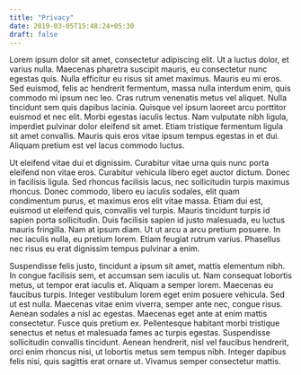 ```yaml
---
title: "Privacy"
date: 2019-03-05T15:48:24+05:30
draft: false
---
```


Lorem ipsum dolor sit amet, consectetur adipiscing elit. Ut a luctus dolor, et varius nulla. Maecenas pharetra suscipit mauris, eu consectetur nunc egestas quis. Nulla efficitur eu risus sit amet maximus. Mauris eu mi eros. Sed euismod, felis ac hendrerit fermentum, massa nulla interdum enim, quis commodo mi ipsum nec leo. Cras rutrum venenatis metus vel aliquet. Nulla tincidunt sem quis dapibus lacinia. Quisque vel ipsum laoreet arcu porttitor euismod et nec elit. Morbi egestas iaculis lectus. Nam vulputate nibh ligula, imperdiet pulvinar dolor eleifend sit amet. Etiam tristique fermentum ligula sit amet convallis. Mauris quis eros vitae ipsum tempus egestas in et dui. Aliquam pretium est vel lacus commodo luctus.

Ut eleifend vitae dui et dignissim. Curabitur vitae urna quis nunc porta eleifend non vitae eros. Curabitur vehicula libero eget auctor dictum. Donec in facilisis ligula. Sed rhoncus facilisis lacus, nec sollicitudin turpis maximus rhoncus. Donec commodo, libero eu iaculis sodales, elit quam condimentum purus, et maximus eros elit vitae massa. Etiam dui est, euismod ut eleifend quis, convallis vel turpis. Mauris tincidunt turpis id sapien porta sollicitudin. Duis facilisis sapien id justo malesuada, eu luctus mauris fringilla. Nam at ipsum diam. Ut ut arcu a arcu pretium posuere. In nec iaculis nulla, eu pretium lorem. Etiam feugiat rutrum varius. Phasellus nec risus eu erat dignissim tempus pulvinar a enim.

Suspendisse felis justo, tincidunt a ipsum sit amet, mattis elementum nibh. In congue facilisis sem, et accumsan sem iaculis ut. Nam consequat lobortis metus, ut tempor erat iaculis et. Aliquam a semper lorem. Maecenas eu faucibus turpis. Integer vestibulum lorem eget enim posuere vehicula. Sed ut est nulla. Maecenas vitae enim viverra, semper ante nec, congue risus. Aenean sodales a nisl ac egestas. Maecenas eget ante at enim mattis consectetur. Fusce quis pretium ex. Pellentesque habitant morbi tristique senectus et netus et malesuada fames ac turpis egestas. Suspendisse sollicitudin convallis tincidunt. Aenean hendrerit, nisl vel faucibus hendrerit, orci enim rhoncus nisi, ut lobortis metus sem tempus nibh. Integer dapibus felis nisi, quis sagittis erat ornare ut. Vivamus semper consectetur mattis.
